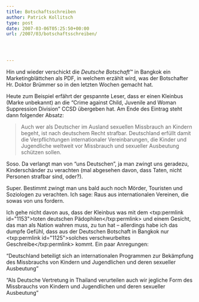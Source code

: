 ```yaml
---
title: Botschaftsschreiben
author: Patrick Kollitsch
type: post
date: 2007-03-06T05:25:50+00:00
url: /2007/03/botschaftsschreiben/




---
```

Hin und wieder verschickt die _Deutsche Botschaft_&trade; in Bangkok ein Marketingblättchen als PDF, in welchem erzählt wird, was der Botschafter Hr. Doktor Brümmer so in den letzten Wochen gemacht hat. 

Heute zum Beispiel erfährt der gespannte Leser, dass er einen Kleinbus (Marke unbekannt) an die &#8220;Crime against Child, Juvenile and Woman Suppression Division&#8221; CCSD übergeben hat. Am Ende des Eintrag steht dann folgender Absatz:

> Auch wer als Deutscher im Ausland sexuellen Missbrauch an Kindern begeht, ist nach deutschem Recht strafbar. Deutschland erfüllt damit die Verpflichtungen internationaler Vereinbarungen, die Kinder und Jugendliche weltweit vor Missbrauch und sexueller Ausbeutung schützen sollen.

Soso. Da verlangt man von &#8220;uns Deutschen&#8221;, ja man zwingt uns geradezu, Kinderschänder zu verachten (mal abgesehen davon, dass Taten, nicht Personen strafbar sind, oder?).

Super. Bestimmt zwingt man uns bald auch noch Mörder, Touristen und Soziologen zu verachten. Ich sage: Raus aus internationalen Vereinen, die sowas von uns fordern. 

Ich gehe nicht davon aus, dass der Kleinbus was mit dem <txp:permlink id="1153">toten deutschen Pädophilen</txp:permlink> und einem Gesicht, das man als Nation wahren muss, zu tun hat &#8211; allerdings habe ich das dumpfe Gefühl, dass aus der Deutschen Botschaft in Bangkok nur <txp:permlink id="1125">solches verschwurbeltes Geschreibe</txp:permlink> kommt. Ein paar Anregungen:

&#8220;Deutschland beteiligt sich an internationalen Programmen zur Bekämpfung des Missbrauchs von Kindern und Jugendlichen und deren sexueller Ausbeutung&#8221;

&#8220;Als Deutsche Vertretung in Thailand verurteilen auch wir jegliche Form des Missbrauchs von Kindern und Jugendlichen und deren sexueller Ausbeutung&#8221;